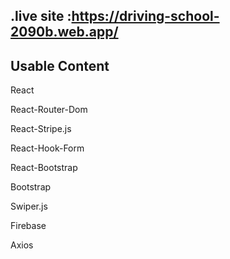 ## .live site :https://driving-school-2090b.web.app/
## Usable Content

React

React-Router-Dom

React-Stripe.js

React-Hook-Form

React-Bootstrap

Bootstrap

Swiper.js

Firebase

Axios
